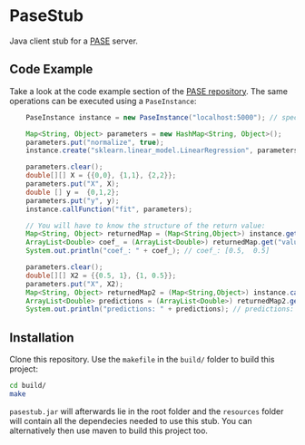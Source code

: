 # PaseStub

Java client stub for a [PASE](https://github.com/aminfa/Pase) server.

## Code Example

Take a look at the code example section of the [PASE repository](https://github.com/aminfa/Pase).
The same operations can be executed using a `PaseInstance`:

```java
    PaseInstance instance = new PaseInstance("localhost:5000"); // specify host

    Map<String, Object> parameters = new HashMap<String, Object>();
    parameters.put("normalize", true);
    instance.create("sklearn.linear_model.LinearRegression", parameters);

    parameters.clear();
    double[][] X = {{0,0}, {1,1}, {2,2}};
    parameters.put("X", X);
    double [] y =  {0,1,2};
    parameters.put("y", y);
    instance.callFunction("fit", parameters);

    // You will have to know the structure of the return value:
    Map<String, Object> returnedMap = (Map<String,Object>) instance.getAttribute("coef_"); 
    ArrayList<Double> coef_ = (ArrayList<Double>) returnedMap.get("values");
    System.out.println("coef_: " + coef_); // coef_: [0.5,  0.5] 

    parameters.clear();
    double[][] X2 = {{0.5, 1}, {1, 0.5}};
    parameters.put("X", X2);
    Map<String, Object> returnedMap2 = (Map<String,Object>) instance.callFunction("predict", parameters); 
    ArrayList<Double> predictions = (ArrayList<Double>) returnedMap2.get("values");
    System.out.println("predictions: " + predictions); // predictions: [0.75,  0.75] 
```

## Installation

Clone this repository. Use the `makefile` in the `build/` folder to build this project:

```bash
cd build/
make
``` 

`pasestub.jar` will afterwards lie in the root folder and the `resources` folder will contain all the dependecies needed to use this stub.
You can alternatively then use maven to build this project too.